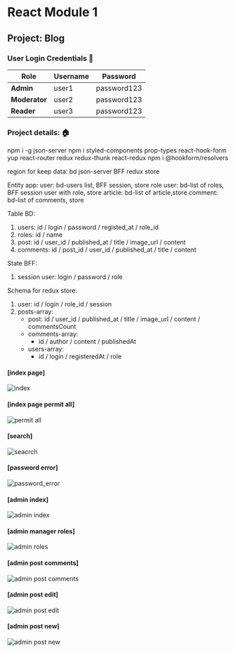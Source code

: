 # React Module 1

## Project: Blog

### User Login Credentials 🔐

| Role          | Username | Password    |
|---------------|----------|-------------|
| **Admin**     | user1    | password123 |
| **Moderator** | user2    | password123 |
| **Reader**    | user3    | password123 |

### Project details: 🏠

npm i -g json-server
npm i
styled-components
prop-types
react-hook-form yup
react-router
redux redux-thunk react-redux
npm i @hookform/resolvers

region for keep data:
bd json-server
BFF
redux store

Entity app:
user: bd-users list, BFF session, store
role user: bd-list of roles, BFF session user with role, store
article: bd-list of article,store
comment: bd-list of comments, store

Table BD:

1. users: id / login / password / registed_at / role_id
2. roles: id / name
3. post: id / user_id / published_at / title / image_url / content
4. comments: id / post_id / user_id / published_at / title / content

State BFF:

1. session user: login / password / role

Schema for redux store:

1. user: id / login / role_id / session
2. posts-array:
	- post: id / user_id / published_at / title / image_url / content / commentsCount
	- comments-array:
		- id / author / content / publishedAt
	- users-array:
		- id / login / registeredAt / role

#### [index page]

![index](src/assets/img/page_index.jpg)

#### [index page permit all]

![permit all](src/assets/img/page_index_permit_all.jpg)

#### [search]

![seacrch](src/assets/img/page_search.jpg)

#### [password error]

![password_error](src/assets/img/page_password_error.jpg)

#### [admin index]

![admin index](src/assets/img/page_admin_index.jpg)

#### [admin manager roles]

![admin roles](src/assets/img/page_admin_manager_roles.jpg)

#### [admin post comments]

![admin post comments](src/assets/img/page_admin_post_comment.jpg)

#### [admin post edit]

![admin post edit](src/assets/img/page_admin_post_edit.jpg)

#### [admin post new]

![admin post new](src/assets/img/page_admin_post_new.jpg)
